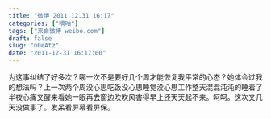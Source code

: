 ```yaml
---
title: "微博 2011.12.31 16:17"
categories: ["嘀咕"]
tags: ["来自微博 weibo.com"]
draft: false
slug: "n0eAtz"
date: "2011-12-31 16:17:00"
---
```


<p>为这事纠结了好多次？哪一次不是要好几个周才能恢复我平常的心态？她体会过我的想法吗？上一次两个周没心思吃饭没心思睡觉没心思工作整天混混沌沌的睡着了半夜心痛又醒来看她一眼再去窗边吹吹风害得早上还天天起不来。呵呵。这次又几天没做事了。发呆看屏幕看屏保。 ​​​​</p>
